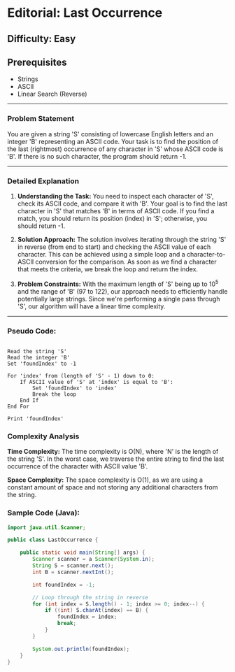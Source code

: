 # Editorial: Last Occurrence

## Difficulty: Easy

## Prerequisites
- Strings
- ASCII
- Linear Search (Reverse)

---

### Problem Statement
You are given a string 'S' consisting of lowercase English letters and an integer 'B' representing an ASCII code. Your task is to find the position of the last (rightmost) occurrence of any character in 'S' whose ASCII code is 'B'. If there is no such character, the program should return -1.

---

### Detailed Explanation

1. **Understanding the Task:**
   You need to inspect each character of 'S', check its ASCII code, and compare it with 'B'. Your goal is to find the last character in 'S' that matches 'B' in terms of ASCII code. If you find a match, you should return its position (index) in 'S'; otherwise, you should return -1.

2. **Solution Approach:**
   The solution involves iterating through the string 'S' in reverse (from end to start) and checking the ASCII value of each character. This can be achieved using a simple loop and a character-to-ASCII conversion for the comparison. As soon as we find a character that meets the criteria, we break the loop and return the index.

3. **Problem Constraints:**
   With the maximum length of 'S' being up to 10<sup>5</sup> and the range of 'B' (97 to 122), our approach needs to efficiently handle potentially large strings. Since we're performing a single pass through 'S', our algorithm will have a linear time complexity.

---

### Pseudo Code:

<pre><code>
Read the string 'S'
Read the integer 'B'
Set 'foundIndex' to -1

For 'index' from (length of 'S' - 1) down to 0:
    If ASCII value of 'S' at 'index' is equal to 'B':
        Set 'foundIndex' to 'index'
        Break the loop
    End If
End For

Print 'foundIndex'
</code></pre>

### Complexity Analysis

**Time Complexity:** The time complexity is O(N), where 'N' is the length of the string 'S'. In the worst case, we traverse the entire string to find the last occurrence of the character with ASCII value 'B'.

**Space Complexity:** The space complexity is O(1), as we are using a constant amount of space and not storing any additional characters from the string.

### Sample Code (Java):

```java
import java.util.Scanner;

public class LastOccurrence {

    public static void main(String[] args) {
        Scanner scanner = a Scanner(System.in);
        String S = scanner.next();
        int B = scanner.nextInt();

        int foundIndex = -1;

        // Loop through the string in reverse
        for (int index = S.length() - 1; index >= 0; index--) {
            if ((int) S.charAt(index) == B) {
                foundIndex = index;
                break;
            }
        }

        System.out.println(foundIndex);
    }
}